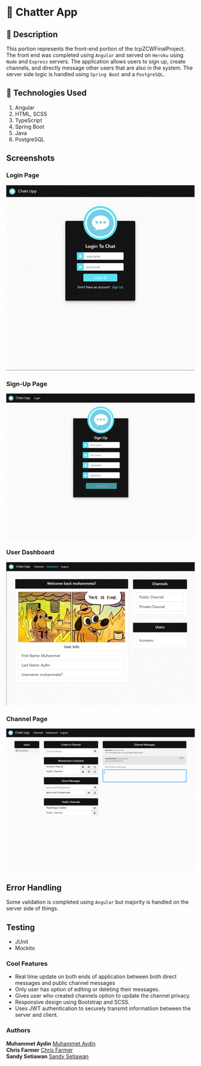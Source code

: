 # :speech_balloon: Chatter App

## :page_with_curl: Description

This portion represents the front-end portion of the tcpZCWFinalProject. The front end was completed
using `Angular` and served on `Heroku` using `Node` and `Express` servers. The application allows users to sign up,
create channels, and directly message other users that are also in the system. The server side logic is handled using `Spring Boot` and a `PostgreSQL`. 

## :satellite: Technologies Used

1.  Angular
2.  HTML, SCSS
3.  TypeScript
4.  Spring Boot
5.  Java
6.  PostgreSQL

## Screenshots

### Login Page

![Login Page](/src/screenshots/login.PNG)

### Sign-Up Page

![Sign-up Page](/src/screenshots/sign-up.PNG)

### User Dashboard

![Dashboard Page](/src/screenshots/dashboard.PNG)

### Channel Page

![Channel Page](/src/screenshots/channels.PNG)

## Error Handling
Some validation is completed using `Angular` but majority is handled on the server side of things.

## Testing
  * JUnit
  * Mockito 


### Cool Features
  * Real time update on both ends of application between both direct messages and public channel messages
  * Only user has option of editing or deleting their messages.
  * Gives user who created channels option to update the channel privacy.
  * Responsive design using Bootstrap and SCSS.
  * Uses JWT authentication to securely transmit informatiion between the server and client.

### Authors

**Muhammet Aydin** [Muhammet Aydin](https://github.com/muhammeta7)<br />
**Chris Farmer** [Chris Farmer](https://github.com/farmerc92)<br />
**Sandy Setiawan** [Sandy Setiawan](https://github.com/sseti)<br />
